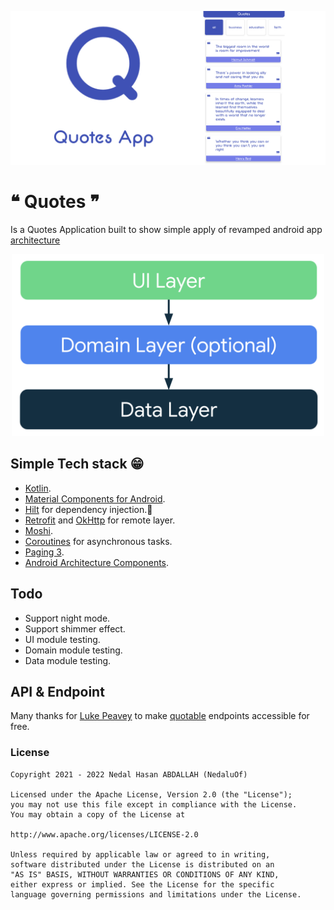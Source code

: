 ![Quotes main image](https://github.com/nedaluof/Quotes/blob/master/screen_shots/Qotes%201024%20500.jpeg)
# 󠀢❝ Quotes ❞
Is a Quotes Application built to show simple apply of revamped android app [architecture](https://developer.android.com/topic/architecture)
<p align="center">
<img src="https://github.com/nedaluof/Quotes/blob/master/screen_shots/mad_arch_overview.png?raw=true" width="500">
</p>  

## Simple Tech stack 😁

- [Kotlin](https://kotlinlang.org/).
- [Material Components for Android](https://github.com/material-components/material-components-android).
- [Hilt](https://developer.android.com/training/dependency-injection/hilt-android) for dependency injection.💉
- [Retrofit](https://square.github.io/retrofit/) and [OkHttp](https://square.github.io/okhttp/) for remote layer.
- [Moshi](https://github.com/square/moshi).
- [Coroutines](https://github.com/Kotlin/kotlinx.coroutines) for asynchronous tasks.
- [Paging 3](https://developer.android.com/topic/libraries/architecture/paging/v3-overview).
- [Android Architecture Components](https://developer.android.com/topic/libraries/architecture).


## Todo
 - Support night mode.
 - Support shimmer effect.
 - UI module testing.
 - Domain module testing.
 - Data module testing.
 
## API & Endpoint
Many thanks for [Luke Peavey](https://github.com/lukePeavey) to make [quotable](https://github.com/lukePeavey/quotable) endpoints accessible for free.


### License

```
Copyright 2021 - 2022 Nedal Hasan ABDALLAH (NedaluOf)

Licensed under the Apache License, Version 2.0 (the "License");
you may not use this file except in compliance with the License.
You may obtain a copy of the License at

http://www.apache.org/licenses/LICENSE-2.0

Unless required by applicable law or agreed to in writing,
software distributed under the License is distributed on an 
"AS IS" BASIS, WITHOUT WARRANTIES OR CONDITIONS OF ANY KIND,
either express or implied. See the License for the specific 
language governing permissions and limitations under the License.

```
